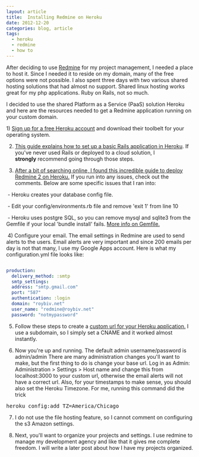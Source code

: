 ```yaml
---
layout: article
title:  Installing Redmine on Heroku
date: 2012-12-20
categories: blog, article
tags:
  - heroku
  - redmine
  - how to
---
```

After deciding to use [Redmine](http://www.redmine.org/) for my project management, I needed a place to host it. Since I needed it to reside on my domain, many of the free options were not possible. I also spent three days with two various shared hosting solutions that had almost no support. Shared linux hosting works great for my php applications. Ruby on Rails, not so much.

I decided to use the shared Platform as a Service (PaaS) solution Heroku and here are the resources needed to get a Redmine application running on your custom domain.

1)&nbsp;[Sign up for a free Heroku account](https://api.heroku.com/signup) and download their toolbelt for your operating system.

2) [This guide explains how to set up a basic Rails application in Heroku](https://devcenter.heroku.com/articles/rails3). If you've never used Rails or deployed to a cloud solution, I **strongly**&nbsp;recommend&nbsp;going through those steps.&nbsp;

3) [After a bit of searching online, I found this incredible guide to deploy Redmine 2 on Heroku.](http://railsguides.net/2012/04/28/how-to-deploy-redmine-to-heroku/) If you run into any issues, check out the comments. Below are some specific issues that I ran into:

&nbsp;- Heroku creates your database config file.

&nbsp;- Edit your config/environments.rb file and remove 'exit 1' from line 10

&nbsp;- Heroku uses postgre SQL, so you can remove mysql and sqlite3 from the Gemfile if your local 'bundle install' fails. [More info on Gemfile.](http://gembundler.com/gemfile.html)

&nbsp;4) Configure your email. The email settings in Redmine are used to send alerts to the users. Email alerts are very important and since 200 emails per day is not that many, I use my Google Apps account. Here is what my configuration.yml file looks like:

``` yaml

production:
  delivery_method: :smtp
  smtp_settings:
  address: "smtp.gmail.com"
  port: "587"
  authentication: :login
  domain: "roybiv.net"
  user_name: "redmine@roybiv.net"
  password: "notmypassword"

```

5) Follow these steps to create a [custom url for your Heroku application.](https://devcenter.heroku.com/articles/custom-domains) I use a subdomain, so I simply set a CNAME and it worked almost instantly.

6) Now you're up and running. The default admin username/password is admin/admin There are many administration changes you'll want to make, but the first thing to do is change your base url. Log in as Admin: Administration &gt; Settings &gt; Host name and change this from localhost:3000 to your custom url, otherwise the email alerts will not have a correct url. Also, for your timestamps to make sense, you should also set the Heroku Timezone. For me, running this command did the trick

<pre>heroku config:add TZ=America/Chicago</pre>

7) I do not use the file hosting feature, so I cannot comment on configuring the s3 Amazon settings.&nbsp;

8) Next, you'll want to organize your projects and settings. I use redmine to manage my development agency and like that it gives me complete freedom. I will write a later post about how I have my projects organized.
